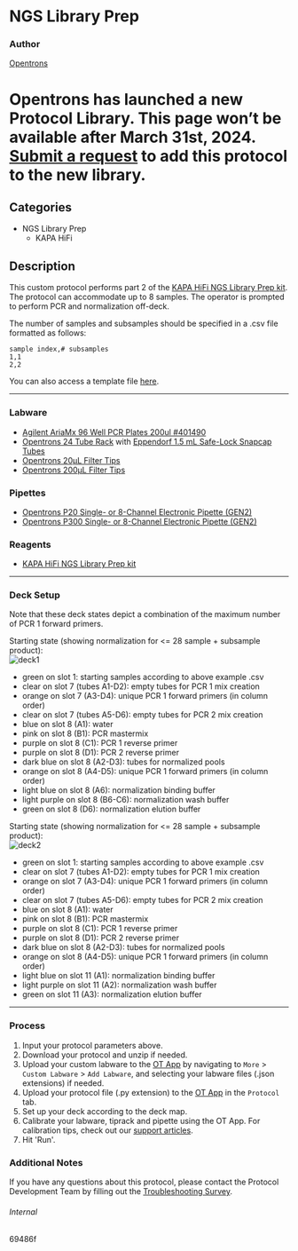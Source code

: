 # NGS Library Prep

### Author
[Opentrons](https://opentrons.com/)


# Opentrons has launched a new Protocol Library. This page won’t be available after March 31st, 2024. [Submit a request](https://docs.google.com/forms/d/e/1FAIpQLSdYYp9QCKow4nn0KlCVsMS3HX0eJ0N9O7-erajKvcpT0lWbSg/viewform) to add this protocol to the new library.

## Categories
* NGS Library Prep
	* KAPA HiFi

## Description

This custom protocol performs part 2 of the [KAPA HiFi NGS Library Prep kit](https://sequencing.roche.com/en/products-solutions/products/sample-preparation/library-amplification/kapa-hifi-kits.html). The protocol can accommodate up to 8 samples. The operator is prompted to perform PCR and normalization off-deck.

The number of samples and subsamples should be specified in a .csv file formatted as follows:

```
sample index,# subsamples
1,1
2,2
```

You can also access a template file [here](https://opentrons-protocol-library-website.s3.amazonaws.com/custom-README-images/69486f/ex.csv).

---

### Labware
* [Agilent AriaMx 96 Well PCR Plates 200ul #401490](https://www.agilent.com/store/en_US/Prod-401490/401490)
* [Opentrons 24 Tube Rack](https://shop.opentrons.com/4-in-1-tube-rack-set/) with [Eppendorf 1.5 mL Safe-Lock Snapcap Tubes](https://online-shop.eppendorf.us/US-en/Laboratory-Consumables-44512/Tubes-44515/Eppendorf-Safe-Lock-Tubes-PF-8863.html)
* [Opentrons 20µL Filter Tips](https://shop.opentrons.com/opentrons-20ul-filter-tips/)
* [Opentrons 200µL Filter Tips](https://shop.opentrons.com/opentrons-200ul-filter-tips/)

### Pipettes
* [Opentrons P20 Single- or 8-Channel Electronic Pipette (GEN2)](https://shop.opentrons.com/8-channel-electronic-pipette/)
* [Opentrons P300 Single- or 8-Channel Electronic Pipette (GEN2)](https://shop.opentrons.com/8-channel-electronic-pipette/)

### Reagents
* [KAPA HiFi NGS Library Prep kit](https://sequencing.roche.com/en/products-solutions/products/sample-preparation/library-amplification/kapa-hifi-kits.html)

---

### Deck Setup

Note that these deck states depict a combination of the maximum number of PCR 1 forward primers.

Starting state (showing normalization for <= 28 sample + subsample product):  
![deck1](https://opentrons-protocol-library-website.s3.amazonaws.com/custom-README-images/69486f/deck1-5.png)  
* green on slot 1: starting samples according to above example .csv
* clear on slot 7 (tubes A1-D2): empty tubes for PCR 1 mix creation
* orange on slot 7 (A3-D4): unique PCR 1 forward primers (in column order)
* clear on slot 7 (tubes A5-D6): empty tubes for PCR 2 mix creation
* blue on slot 8 (A1): water
* pink on slot 8 (B1): PCR mastermix
* purple on slot 8 (C1): PCR 1 reverse primer
* purple on slot 8 (D1): PCR 2 reverse primer
* dark blue on slot 8 (A2-D3): tubes for normalized pools
* orange on slot 8 (A4-D5): unique PCR 1 forward primers (in column order)
* light blue on slot 8 (A6): normalization binding buffer
* light purple on slot 8 (B6-C6): normalization wash buffer
* green on slot 8 (D6): normalization elution buffer

Starting state (showing normalization for <= 28 sample + subsample product):  
![deck2](https://opentrons-protocol-library-website.s3.amazonaws.com/custom-README-images/69486f/deck2-4.png)
* green on slot 1: starting samples according to above example .csv
* clear on slot 7 (tubes A1-D2): empty tubes for PCR 1 mix creation
* orange on slot 7 (A3-D4): unique PCR 1 forward primers (in column order)
* clear on slot 7 (tubes A5-D6): empty tubes for PCR 2 mix creation
* blue on slot 8 (A1): water
* pink on slot 8 (B1): PCR mastermix
* purple on slot 8 (C1): PCR 1 reverse primer
* purple on slot 8 (D1): PCR 2 reverse primer
* dark blue on slot 8 (A2-D3): tubes for normalized pools
* orange on slot 8 (A4-D5): unique PCR 1 forward primers (in column order)
* light blue on slot 11 (A1): normalization binding buffer
* light purple on slot 11 (A2): normalization wash buffer
* green on slot 11 (A3): normalization elution buffer

---

### Process
1. Input your protocol parameters above.
2. Download your protocol and unzip if needed.
3. Upload your custom labware to the [OT App](https://opentrons.com/ot-app) by navigating to `More` > `Custom Labware` > `Add Labware`, and selecting your labware files (.json extensions) if needed.
4. Upload your protocol file (.py extension) to the [OT App](https://opentrons.com/ot-app) in the `Protocol` tab.
5. Set up your deck according to the deck map.
6. Calibrate your labware, tiprack and pipette using the OT App. For calibration tips, check out our [support articles](https://support.opentrons.com/en/collections/1559720-guide-for-getting-started-with-the-ot-2).
7. Hit 'Run'.

### Additional Notes
If you have any questions about this protocol, please contact the Protocol Development Team by filling out the [Troubleshooting Survey](https://protocol-troubleshooting.paperform.co/).

###### Internal
69486f
